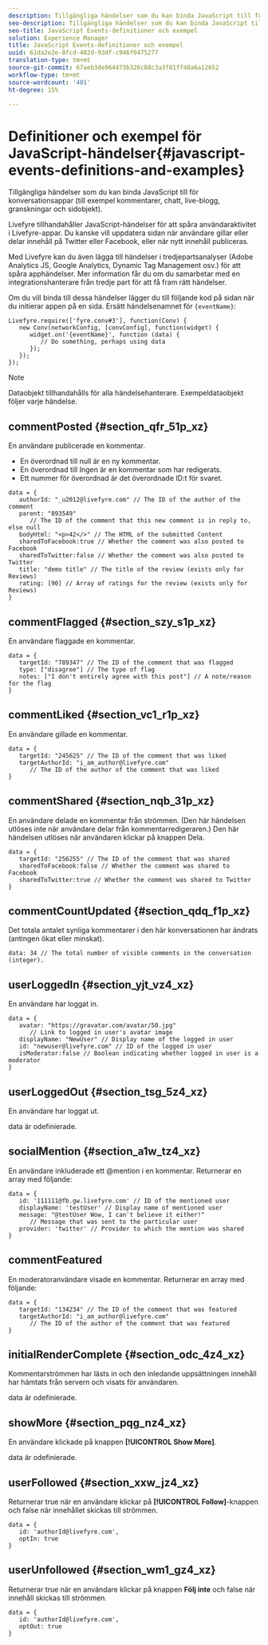 ```yaml
---
description: Tillgängliga händelser som du kan binda JavaScript till för konversationsappar (till exempel kommentarer, chatt, live-blogg, granskningar och sidobjekt).
seo-description: Tillgängliga händelser som du kan binda JavaScript till för konversationsappar (till exempel kommentarer, chatt, live-blogg, granskningar och sidobjekt).
seo-title: JavaScript Events-definitioner och exempel
solution: Experience Manager
title: JavaScript Events-definitioner och exempel
uuid: 61da2e2e-8fcd-482d-93df-c946f0475277
translation-type: tm+mt
source-git-commit: 67aeb3de964473b326c88c3a3f81ff48a6a12652
workflow-type: tm+mt
source-wordcount: '401'
ht-degree: 15%

---
```



# Definitioner och exempel för JavaScript-händelser{#javascript-events-definitions-and-examples}

Tillgängliga händelser som du kan binda JavaScript till för konversationsappar (till exempel kommentarer, chatt, live-blogg, granskningar och sidobjekt).

Livefyre tillhandahåller JavaScript-händelser för att spåra användaraktivitet i Livefyre-appar. Du kanske vill uppdatera sidan när användare gillar eller delar innehåll på Twitter eller Facebook, eller när nytt innehåll publiceras.

Med Livefyre kan du även lägga till händelser i tredjepartsanalyser (Adobe Analytics JS, Google Analytics, Dynamic Tag Management osv.) för att spåra apphändelser. Mer information får du om du samarbetar med en integrationshanterare från tredje part för att få fram rätt händelser.

Om du vill binda till dessa händelser lägger du till följande kod på sidan när du initierar appen på en sida. Ersätt händelsenamnet för `{eventName}`:

```
Livefyre.require(['fyre.conv#3'], function(Conv) { 
   new Conv(networkConfig, [convConfig], function(widget) { 
      widget.on('{eventName}', function (data) { 
         // Do something, perhaps using data 
      }); 
   }); 
});
```

>[!NOTE]
>
>Dataobjekt tillhandahålls för alla händelsehanterare. Exempeldataobjekt följer varje händelse.

## commentPosted {#section_qfr_51p_xz}

En användare publicerade en kommentar.

* En överordnad till null är en ny kommentar.
* En överordnad till Ingen är en kommentar som har redigerats.
* Ett nummer för överordnad är det överordnade ID:t för svaret.

```
data = { 
   authorId: "_u2012@livefyre.com" // The ID of the author of the comment  
   parent: "893549"  
      // The ID of the comment that this new comment is in reply to, else null 
   bodyHtml: "<p>42</>" // The HTML of the submitted Content 
   sharedToFacebook:true // Whether the comment was also posted to Facebook 
   sharedToTwitter:false // Whether the comment was also posted to Twitter 
   title: "demo title" // The title of the review (exists only for Reviews) 
   rating: [90] // Array of ratings for the review (exists only for Reviews) 
} 
```

## commentFlagged {#section_szy_s1p_xz}

En användare flaggade en kommentar.

```
data = { 
   targetId: "789347" // The ID of the comment that was flagged 
   type: ["disagree"] // The type of flag 
   notes: ["I don't entirely agree with this post"] // A note/reason for the flag 
}
```

## commentLiked {#section_vc1_r1p_xz}

En användare gillade en kommentar.

```
data = { 
   targetId: "245625" // The ID of the comment that was liked 
   targetAuthorId: "i_am_author@livefyre.com"  
      // The ID of the author of the comment that was liked 
} 
```

## commentShared {#section_nqb_31p_xz}

En användare delade en kommentar från strömmen. (Den här händelsen utlöses inte när användare delar från kommentarredigeraren.) Den här händelsen utlöses när användaren klickar på knappen Dela.

```
data = { 
   targetId: "256255" // The ID of the comment that was shared 
   sharedToFacebook:false // Whether the comment was shared to Facebook 
   sharedToTwitter:true // Whether the comment was shared to Twitter 
}
```

## commentCountUpdated {#section_qdq_f1p_xz}

Det totala antalet synliga kommentarer i den här konversationen har ändrats (antingen ökat eller minskat).

```
data: 34 // The total number of visible comments in the conversation (integer). 
```

## userLoggedIn {#section_yjt_vz4_xz}

En användare har loggat in.

```
data = { 
   avatar: "https://gravatar.com/avatar/50.jpg"  
      // Link to logged in user's avatar image 
   displayName: "NewUser" // Display name of the logged in user 
   id: "newuser@livefyre.com" // ID of the logged in user 
   isModerator:false // Boolean indicating whether logged in user is a moderator 
}
```

## userLoggedOut {#section_tsg_5z4_xz}

En användare har loggat ut.

data är odefinierade.

## socialMention {#section_a1w_tz4_xz}

En användare inkluderade ett @mention i en kommentar. Returnerar en array med följande:

```
data = { 
   id: '111111@fb.gw.livefyre.com' // ID of the mentioned user 
   displayName: 'testUser' // Display name of mentioned user 
   message: "@testUser Wow, I can't believe it either!"  
      // Message that was sent to the particular user 
   provider: 'twitter' // Provider to which the mention was shared 
} 
```

## commentFeatured

En moderatoranvändare visade en kommentar. Returnerar en array med följande:

```
data = { 
   targetId: "134234" // The ID of the comment that was featured 
   targetAuthorId: "i_am_author@livefyre.com"  
      // The ID of the author of the comment that was featured 
}
```

## initialRenderComplete {#section_odc_4z4_xz}

Kommentarströmmen har lästs in och den inledande uppsättningen innehåll har hämtats från servern och visats för användaren.

data är odefinierade.

## showMore {#section_pqg_nz4_xz}

En användare klickade på knappen **[!UICONTROL Show More]**.

data är odefinierade.

## userFollowed {#section_xxw_jz4_xz}

Returnerar true när en användare klickar på **[!UICONTROL Follow]**-knappen och false när innehållet skickas till strömmen.

```
data = { 
   id: 'authorId@livefyre.com', 
   optIn: true 
}
```

## userUnfollowed {#section_wm1_gz4_xz}

Returnerar true när en användare klickar på knappen **Följ inte** och false när innehåll skickas till strömmen.

```
data = { 
   id: 'authorId@livefyre.com', 
   optOut: true 
}
```

